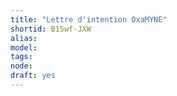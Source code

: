 ```yaml
---
title: "Lettre d'intention OxaMYNE"
shortid: B15wf-JXW
alias: 
model: 
tags: 
node: 
draft: yes
--- 
```

 